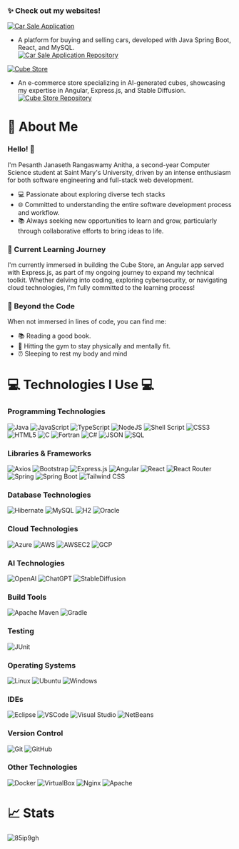 ### ✨ Check out my websites!
[![Car Sale Application](https://img.shields.io/badge/Car%20Sale%20Application-none?style=for-the-badge&logo=amazonec2&logoColor=white&color=FF9900)](http://40.76.224.112:3000)
  - A platform for buying and selling cars, developed with Java Spring Boot, React, and MySQL.  
  [![Car Sale Application Repository](https://img.shields.io/badge/Car%20Sale%20Application%20Repository-181717?style=for-the-badge&logo=github&logoColor=white)](https://github.com/85ip9gh/car-sale-application)

[![Cube Store](https://img.shields.io/badge/Cube%20Store-none?style=for-the-badge&logo=microsoftazure&logoColor=white&color=0078D4)](http://18.118.238.40:4200)
  - An e-commerce store specializing in AI-generated cubes, showcasing my expertise in Angular, Express.js, and Stable Diffusion.  
  [![Cube Store Repository](https://img.shields.io/badge/Cube%20Store%20Repository-181717?style=for-the-badge&logo=github&logoColor=white)](https://github.com/85ip9gh/cube-store-application)

# 🔅 About Me
### Hello! 👋
I'm Pesanth Janaseth Rangaswamy Anitha, a second-year Computer Science student at Saint Mary's University, driven by an intense enthusiasm for both software engineering and full-stack web development.

- 💻 Passionate about exploring diverse tech stacks
- 🌐 Committed to understanding the entire software development process and workflow.
- 📚 Always seeking new opportunities to learn and grow, particularly through collaborative efforts to bring ideas to life.

### 🌱 Current Learning Journey
I'm currently immersed in building the Cube Store, an Angular app served with Express.js, as part of my ongoing journey to expand my technical toolkit. Whether delving into coding, exploring cybersecurity, or navigating cloud technologies, I'm fully committed to the learning process!

### 📖 Beyond the Code
When not immersed in lines of code, you can find me:
- 📚 Reading a good book.
- 💪 Hitting the gym to stay physically and mentally fit.
- ⏰ Sleeping to rest my body and mind

# 💻 Technologies I Use 💻
### Programming Technologies
![Java](https://img.shields.io/badge/java-%23ED8B00.svg?style=for-the-badge&logo=openjdk&logoColor=white)
![JavaScript](https://img.shields.io/badge/javascript-%23323330.svg?style=for-the-badge&logo=javascript&logoColor=%23F7DF1E)
![TypeScript](https://img.shields.io/badge/typescript-%23007ACC.svg?style=for-the-badge&logo=typescript&logoColor=white)
![NodeJS](https://img.shields.io/badge/node.js-6DA55F?style=for-the-badge&logo=node.js&logoColor=white)
![Shell Script](https://img.shields.io/badge/shell_script-%23121011.svg?style=for-the-badge&logo=gnu-bash&logoColor=white)
![CSS3](https://img.shields.io/badge/css3-%231572B6.svg?style=for-the-badge&logo=css3&logoColor=white)
![HTML5](https://img.shields.io/badge/html5-%23E34F26.svg?style=for-the-badge&logo=html5&logoColor=white)
![C](https://img.shields.io/badge/C-00599C?style=for-the-badge&logo=c&logoColor=white)
![Fortran](https://img.shields.io/badge/Fortran-%23734F96.svg?style=for-the-badge&logo=fortran&logoColor=white)
![C#](https://img.shields.io/badge/C%23-A179DC?style=for-the-badge&logo=csharp&logoColor=white)
![JSON](https://img.shields.io/badge/json-5E5C5C?style=for-the-badge&logo=json&logoColor=white)
![SQL](https://img.shields.io/badge/SQL-000000?style=for-the-badge&logo=databricks&logoColor=white)
### Libraries & Frameworks
![Axios](https://img.shields.io/badge/axios-671ddf?&style=for-the-badge&logo=axios&logoColor=white)
![Bootstrap](https://img.shields.io/badge/bootstrap-%23563D7C.svg?style=for-the-badge&logo=bootstrap&logoColor=white)
![Express.js](https://img.shields.io/badge/express.js-%23404d59.svg?style=for-the-badge&logo=express&logoColor=%2361DAFB)
![Angular](https://img.shields.io/badge/Angular-0F0F11?style=for-the-badge&logo=react&logoColor=%2361DAFB)
![React](https://img.shields.io/badge/react-%2320232a.svg?style=for-the-badge&logo=react&logoColor=%2361DAFB)
![React Router](https://img.shields.io/badge/React_Router-CA4245?style=for-the-badge&logo=react-router&logoColor=white)
![Spring](https://img.shields.io/badge/Spring-6DB33F?style=for-the-badge&logo=spring&logoColor=white)
![Spring Boot](https://img.shields.io/badge/Spring_Boot-F2F4F9?style=for-the-badge&logo=spring-boot)
![Tailwind CSS](https://img.shields.io/badge/Tailwind_CSS-38B2AC?style=for-the-badge&logo=tailwind-css&logoColor=white)
### Database Technologies
![Hibernate](https://img.shields.io/badge/Hibernate-59666C?style=for-the-badge&logo=Hibernate&logoColor=white)
![MySQL](https://img.shields.io/badge/mysql-%2300f.svg?style=for-the-badge&logo=mysql&logoColor=white)
![H2](https://img.shields.io/badge/H2-000000?style=for-the-badge&logo=databricks&logoColor=white)
![Oracle](https://img.shields.io/badge/Oracle-F80000?style=for-the-badge&logo=Oracle&logoColor=white)
### Cloud Technologies
![Azure](https://img.shields.io/badge/Microsoft%20Azure-0078D4?style=for-the-badge&logo=microsoftazure&logoColor=white)
![AWS](https://img.shields.io/badge/AWS-FF9900?style=for-the-badge&logo=amazonaws&logoColor=white)
![AWSEC2](https://img.shields.io/badge/Amazon%20EC2-FF9900?style=for-the-badge&logo=amazonec2&logoColor=white)
![GCP](https://img.shields.io/badge/Google%20Cloud-4285F4?style=for-the-badge&logo=googlecloud&logoColor=white)
### AI Technologies
![OpenAI](https://img.shields.io/badge/OpenAI-412991?style=for-the-badge&logo=openai&logoColor=white)
![ChatGPT](https://img.shields.io/badge/ChatGPT-8BC34A?style=for-the-badge&logo=openai&logoColor=white)
![StableDiffusion](https://img.shields.io/badge/Stable%20Diffusion-87CEEB?style=for-the-badge&logo=openaigym&logoColor=white)
### Build Tools
![Apache Maven](https://img.shields.io/badge/Apache%20Maven-C71A36?style=for-the-badge&logo=Apache%20Maven&logoColor=white)
![Gradle](https://img.shields.io/badge/Gradle-02303A.svg?style=for-the-badge&logo=Gradle&logoColor=white)
### Testing
![JUnit](https://img.shields.io/badge/Junit5-25A162?style=for-the-badge&logo=junit5&logoColor=white)
### Operating Systems
![Linux](https://img.shields.io/badge/Linux-FCC624?style=for-the-badge&logo=linux&logoColor=black)
![Ubuntu](https://img.shields.io/badge/Ubuntu-E95420?style=for-the-badge&logo=ubuntu&logoColor=white)
![Windows](https://img.shields.io/badge/Windows-0078D6?style=for-the-badge&logo=windows&logoColor=white)
### IDEs
![Eclipse](https://img.shields.io/badge/Eclipse-2C2255?style=for-the-badge&logo=eclipse&logoColor=white)
![VSCode](https://img.shields.io/badge/VSCode-0078D4?style=for-the-badge&logo=visual%20studio%20code&logoColor=white)
![Visual Studio](https://img.shields.io/badge/Visual_Studio-5C2D91?style=for-the-badge&logo=visual%20studio&logoColor=white)
![NetBeans](https://img.shields.io/badge/NetBeans-1B6AC6?style=for-the-badge&logo=apachenetbeanside&logoColor=F7BA3E)
### Version Control
![Git](https://img.shields.io/badge/GIT-E44C30?style=for-the-badge&logo=git&logoColor=white)
![GitHub](https://img.shields.io/badge/GitHub-100000?style=for-the-badge&logo=github&logoColor=white)
### Other Technologies
![Docker](https://img.shields.io/badge/Docker-2CA5E0?style=for-the-badge&logo=docker&logoColor=white)
![VirtualBox](https://img.shields.io/badge/VirtualBox-183A61?style=for-the-badge&logo=virtualbox&logoColor=white)
![Nginx](https://img.shields.io/badge/Nginx-009639?style=for-the-badge&logo=nginx&logoColor=white)
![Apache](https://img.shields.io/badge/apache-%23D42029.svg?style=for-the-badge&logo=apache&logoColor=white)

# 📈 Stats
<img align="center" src="https://github-readme-stats.vercel.app/api/top-langs?username=85ip9gh&show_icons=true&locale=en&layout=compact" alt="85ip9gh" />
